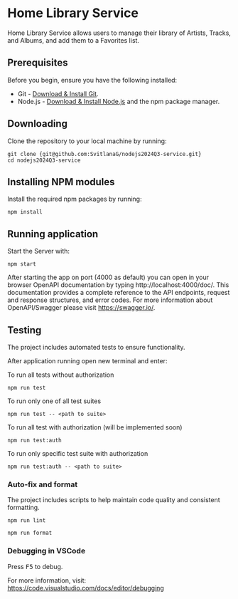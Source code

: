 # Home Library Service

Home Library Service allows users to manage their library of Artists, Tracks, and Albums, and add them to a Favorites list.

## Prerequisites

Before you begin, ensure you have the following installed:

- Git - [Download & Install Git](https://git-scm.com/downloads).
- Node.js - [Download & Install Node.js](https://nodejs.org/en/download/) and the npm package manager.

## Downloading

Clone the repository to your local machine by running:

```
git clone {git@github.com:SvitlanaG/nodejs2024Q3-service.git}
cd nodejs2024Q3-service
```

## Installing NPM modules

Install the required npm packages by running:

```
npm install
```

## Running application

Start the Server with:

```
npm start
```

After starting the app on port (4000 as default) you can open
in your browser OpenAPI documentation by typing http://localhost:4000/doc/.
This documentation provides a complete reference to the API endpoints, request and response structures, and error codes.
For more information about OpenAPI/Swagger please visit https://swagger.io/.

## Testing

The project includes automated tests to ensure functionality.

After application running open new terminal and enter:

To run all tests without authorization

```
npm run test
```

To run only one of all test suites

```
npm run test -- <path to suite>
```

To run all test with authorization (will be implemented soon)

```
npm run test:auth
```

To run only specific test suite with authorization

```
npm run test:auth -- <path to suite>
```

### Auto-fix and format

The project includes scripts to help maintain code quality and consistent formatting.

```
npm run lint
```

```
npm run format
```

### Debugging in VSCode

Press <kbd>F5</kbd> to debug.

For more information, visit: https://code.visualstudio.com/docs/editor/debugging
